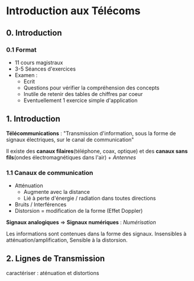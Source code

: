 # Introduction aux Télécoms
## 0. Introduction
### 0.1 Format
* 11 cours magistraux
* 3-5 Séances d'exercices
* Examen :
    - Ecrit
    - Questions pour vérifier la compréhension des concepts
    - Inutile de retenir des tables de chiffres par coeur
    - Eventuellement 1 exercice simple d'application

## 1. Introduction
**Télécommunications** : "Transmission d'information, sous la forme de signaux électriques, sur le canal de communication"

Il existe des **canaux filaires**(téléphone, coax, optique) et des **canaux sans fils**(ondes électromagnétiques dans l'air) + *Antennes*

### 1.1 Canaux de communication
* Atténuation
  * Augmente avec la distance
  * Lié à perte d'énergie / radiation dans toutes directions
* Bruits / Interférences
* Distorsion = modification de la forme (Effet Doppler)

**Signaux analogiques** => **Signaux numériques** : *Numérisation*

Les informations sont contenues dans la forme des signaux. Insensibles à atténuation/amplification, Sensible à la distorsion.  


## 2. Lignes de Transmission
caractériser  :  aténuation et distortions
